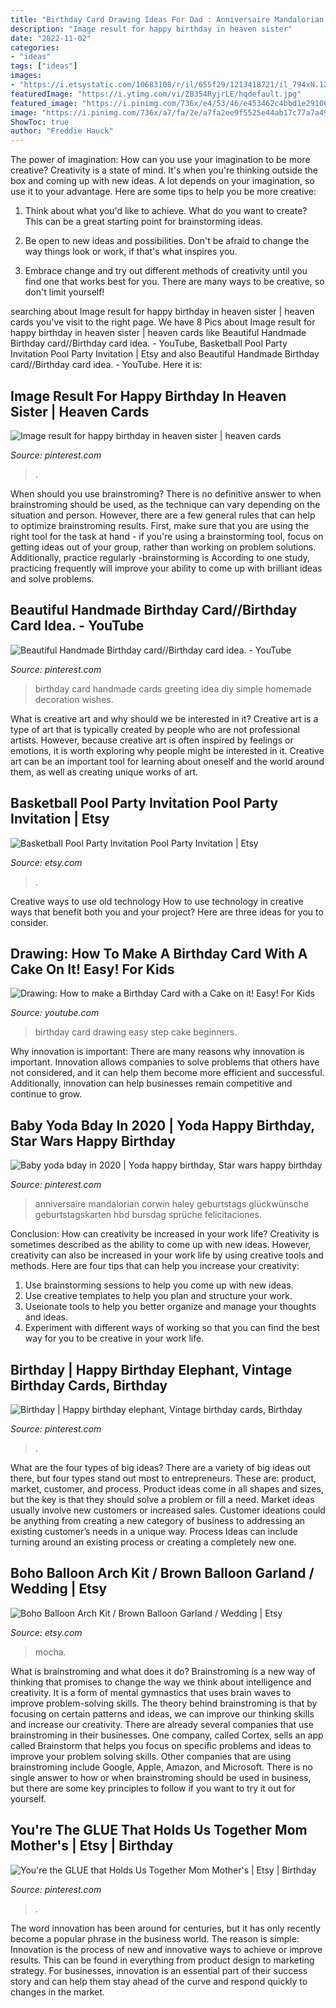 ```yaml
---
title: "Birthday Card Drawing Ideas For Dad : Anniversaire Mandalorian Corwin Haley Geburtstags Glückwünsche Geburtstagskarten Hbd Bursdag Sprüche Felicitaciones"
description: "Image result for happy birthday in heaven sister"
date: "2022-11-02"
categories:
- "ideas"
tags: ["ideas"]
images:
- "https://i.etsystatic.com/10683108/r/il/655f29/1213418721/il_794xN.1213418721_m6ny.jpg"
featuredImage: "https://i.ytimg.com/vi/ZB354RyjrLE/hqdefault.jpg"
featured_image: "https://i.pinimg.com/736x/e4/53/46/e453462c4bbd1e29106008e32e8a80fb.jpg?b=t"
image: "https://i.pinimg.com/736x/a7/fa/2e/a7fa2ee9f5525e44ab17c77a7a4969dc.jpg"
ShowToc: true
author: "Freddie Hauck"
---
```



The power of imagination: How can you use your imagination to be more creative?
Creativity is a state of mind. It's when you're thinking outside the box and coming up with new ideas. A lot depends on your imagination, so use it to your advantage. Here are some tips to help you be more creative:
1. Think about what you'd like to achieve. What do you want to create? This can be a great starting point for brainstorming ideas.

2. Be open to new ideas and possibilities. Don't be afraid to change the way things look or work, if that's what inspires you.

3. Embrace change and try out different methods of creativity until you find one that works best for you. There are many ways to be creative, so don't limit yourself!

	

		
searching about Image result for happy birthday in heaven sister | heaven cards you've visit to the right page. We have 8 Pics about Image result for happy birthday in heaven sister | heaven cards like Beautiful Handmade Birthday card//Birthday card idea. - YouTube, Basketball Pool Party Invitation Pool Party Invitation | Etsy and also Beautiful Handmade Birthday card//Birthday card idea. - YouTube. Here it is:
		
    
## Image Result For Happy Birthday In Heaven Sister | Heaven Cards

<img loading=lazy src="https://i.pinimg.com/736x/e4/53/46/e453462c4bbd1e29106008e32e8a80fb.jpg?b=t" onerror="this.onerror=null;this.src='https://tse3.mm.bing.net/th?id=OIP.w8LCBU1YMtB0g0FHdFP8DgAAAA&amp;pid=15.1';" alt="Image result for happy birthday in heaven sister | heaven cards">

_Source: pinterest.com_

>. 

	

When should you use brainstroming?
There is no definitive answer to when brainstroming should be used, as the technique can vary depending on the situation and person. However, there are a few general rules that can help to optimize brainstroming results. First, make sure that you are using the right tool for the task at hand - if you're using a brainstorming tool, focus on getting ideas out of your group, rather than working on problem solutions. Additionally, practice regularly -brainstorming is According to one study, practicing frequently will improve your ability to come up with brilliant ideas and solve problems.

    
## Beautiful Handmade Birthday Card//Birthday Card Idea. - YouTube

<img loading=lazy src="https://i.pinimg.com/736x/dd/ab/22/ddab2222a868b9b9209505421c8ba0dc.jpg" onerror="this.onerror=null;this.src='https://tse4.mm.bing.net/th?id=OIP.gZqjOz8ZkMl_GnbtGwdNqwHaEK&amp;pid=15.1';" alt="Beautiful Handmade Birthday card//Birthday card idea. - YouTube">

_Source: pinterest.com_

>birthday card handmade cards greeting idea diy simple homemade decoration wishes. 

	

What is creative art and why should we be interested in it?
Creative art is a type of art that is typically created by people who are not professional artists. However, because creative art is often inspired by feelings or emotions, it is worth exploring why people might be interested in it. Creative art can be an important tool for learning about oneself and the world around them, as well as creating unique works of art.

    
## Basketball Pool Party Invitation Pool Party Invitation | Etsy

<img loading=lazy src="https://i.etsystatic.com/10683108/r/il/655f29/1213418721/il_794xN.1213418721_m6ny.jpg" onerror="this.onerror=null;this.src='https://tse4.mm.bing.net/th?id=OIP.ekL8mfZwr0WrRI_44JHURwHaKX&amp;pid=15.1';" alt="Basketball Pool Party Invitation Pool Party Invitation | Etsy">

_Source: etsy.com_

>. 

	

Creative ways to use old technology
How to use technology in creative ways that benefit both you and your project? Here are three ideas for you to consider.

    
## Drawing: How To Make A Birthday Card With A Cake On It! Easy! For Kids

<img loading=lazy src="https://i.ytimg.com/vi/ZB354RyjrLE/hqdefault.jpg" onerror="this.onerror=null;this.src='https://tse2.mm.bing.net/th?id=OIP.jbOmoUPIVFmp_gIq1MzMOQHaFj&amp;pid=15.1';" alt="Drawing: How to make a Birthday Card with a Cake on it! Easy! For Kids">

_Source: youtube.com_

>birthday card drawing easy step cake beginners. 

	

Why innovation is important:
There are many reasons why innovation is important. Innovation allows companies to solve problems that others have not considered, and it can help them become more efficient and successful. Additionally, innovation can help businesses remain competitive and continue to grow.

    
## Baby Yoda Bday In 2020 | Yoda Happy Birthday, Star Wars Happy Birthday

<img loading=lazy src="https://i.pinimg.com/736x/07/4e/78/074e78faa403423f355856c1a5a964d4.jpg" onerror="this.onerror=null;this.src='https://tse4.mm.bing.net/th?id=OIP.NQjoy7FSZA92hNj02mhYKgHaMe&amp;pid=15.1';" alt="Baby yoda bday in 2020 | Yoda happy birthday, Star wars happy birthday">

_Source: pinterest.com_

>anniversaire mandalorian corwin haley geburtstags glückwünsche geburtstagskarten hbd bursdag sprüche felicitaciones. 

	

Conclusion: How can creativity be increased in your work life?
Creativity is sometimes described as the ability to come up with new ideas. However, creativity can also be increased in your work life by using creative tools and methods. Here are four tips that can help you increase your creativity:
1. Use brainstorming sessions to help you come up with new ideas.
2. Use creative templates to help you plan and structure your work.
3. Useionate tools to help you better organize and manage your thoughts and ideas.
4. Experiment with different ways of working so that you can find the best way for you to be creative in your work life.

    
## Birthday | Happy Birthday Elephant, Vintage Birthday Cards, Birthday

<img loading=lazy src="https://i.pinimg.com/736x/a7/fa/2e/a7fa2ee9f5525e44ab17c77a7a4969dc.jpg" onerror="this.onerror=null;this.src='https://tse3.mm.bing.net/th?id=OIP.YTfcN5tNq8Az-mkDyegU4gHaKW&amp;pid=15.1';" alt="Birthday | Happy birthday elephant, Vintage birthday cards, Birthday">

_Source: pinterest.com_

>. 

	

What are the four types of big ideas?
There are a variety of big ideas out there, but four types stand out most to entrepreneurs. These are: product, market, customer, and process. Product ideas come in all shapes and sizes, but the key is that they should solve a problem or fill a need. Market ideas usually involve new customers or increased sales. Customer ideations could be anything from creating a new category of business to addressing an existing customer’s needs in a unique way. Process Ideas can include turning around an existing process or creating a completely new one.

    
## Boho Balloon Arch Kit / Brown Balloon Garland / Wedding | Etsy

<img loading=lazy src="https://i.etsystatic.com/12295059/r/il/effd4a/2462733186/il_794xN.2462733186_rray.jpg" onerror="this.onerror=null;this.src='https://tse4.mm.bing.net/th?id=OIP.8HWldDh3tc4M3aHNhrPd4AHaLH&amp;pid=15.1';" alt="Boho Balloon Arch Kit / Brown Balloon Garland / Wedding | Etsy">

_Source: etsy.com_

>mocha. 

	

What is brainstroming and what does it do?
Brainstroming is a new way of thinking that promises to change the way we think about intelligence and creativity. It is a form of mental gymnastics that uses brain waves to improve problem-solving skills. The theory behind brainstroming is that by focusing on certain patterns and ideas, we can improve our thinking skills and increase our creativity.
There are already several companies that use brainstroming in their businesses. One company, called Cortex, sells an app called Brainstorm that helps you focus on specific problems and ideas to improve your problem solving skills. Other companies that are using brainstroming include Google, Apple, Amazon, and Microsoft. There is no single answer to how or when brainstroming should be used in business, but there are some key principles to follow if you want to try it out for yourself.

    
## You&#039;re The GLUE That Holds Us Together Mom Mother&#039;s | Etsy | Birthday

<img loading=lazy src="https://i.pinimg.com/736x/2e/11/06/2e1106ea2d41c152d6d6d846bf076e4b.jpg" onerror="this.onerror=null;this.src='https://tse1.mm.bing.net/th?id=OIP.k2i8hnPTX9R4alUThTE1QgHaFO&amp;pid=15.1';" alt="You&#039;re the GLUE that Holds Us Together Mom Mother&#039;s | Etsy | Birthday">

_Source: pinterest.com_

>. 

	

The word innovation has been around for centuries, but it has only recently become a popular phrase in the business world. The reason is simple: Innovation is the process of new and innovative ways to achieve or improve results. This can be found in everything from product design to marketing strategy. For businesses, innovation is an essential part of their success story and can help them stay ahead of the curve and respond quickly to changes in the market.

